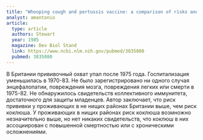 ```yaml
---
title: "Whooping cough and pertussis vaccine: a comparison of risks and benefits in Britain during the period 1968-83"
analyst: amantonio
article:
  type: article
  authors: Stewart
  year: 1985
  magazine: Dev Biol Stand
  link: https://www.ncbi.nlm.nih.gov/pubmed/3835080
  pubmed: 3835080
---
```


В Британии прививочный охват упал после 1975 года. Госпитализация уменьшилась в 1970-83. Не было зарегистрировано ни одного случая энцефалопатии, повреждения мозга, повреждения легких или смерти в 1975-82.
Не обнаружилось свидетельств коллективного иммунитета, достаточного для защиты младенцев.
Автор заключает, что риск прививки у проживающих в не нищих районах Британии выше, чем риск коклюша. У проживающих в нищих районах риск коклюша возмножно незначительно выше, но нет никаких свидетельств, что коклюш в них ассоциирован с повышенной смертностью или с хроническими осложнениями.
